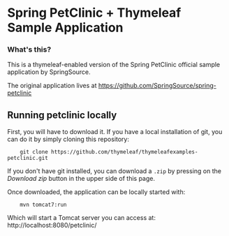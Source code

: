 # Spring PetClinic + Thymeleaf Sample Application

### What's this?
This is a thymeleaf-enabled version of the Spring PetClinic official
sample application by SpringSource.

The original application lives at https://github.com/SpringSource/spring-petclinic

## Running petclinic locally

First, you will have to download it. If you have a local installation of git, you can
do it by simply cloning this repository:

```
	git clone https://github.com/thymeleaf/thymeleafexamples-petclinic.git
```

If you don't have git installed, you can download a `.zip` by pressing on the 
*Download zip* button in the upper side of this page.

Once downloaded, the application can be locally started with:

```
	mvn tomcat7:run
```
 
Which will start a Tomcat server you can access at: http://localhost:8080/petclinic/

